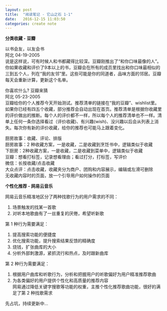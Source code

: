 ```yaml
---
layout: post
title:  "阅读笔记 - 它山之石 1-1"
date:   2016-12-15 11:03:50
categories: create note
---
```


**分类收藏 - 豆瓣**  

以书会友，以友会书  
阿北 04-19-2005  
说是这样说，可有时候人和书都藏得比较深。豆瓣刚推出了“和你口味最像的人”。你如果收藏和评价了9本以上的书，豆瓣会在所有的成员里找出和你口味最相似的三到五个人，列在“我的友邻”里。这些可能是你的同道者，品味方面的邻居。豆瓣每天会重新计算，更新这个名单。  

你喜欢什么? 豆瓣来猜  
阿北 05-23-2005  
豆瓣给你的个人推荐今天开始测试。推荐清单的链接在“我的豆瓣”、wishlist里。如果你已经有四五个收藏，部分推荐会自动出现在首页。推荐清单是根据你收藏里的评价做出的推断。每个人的评价都不一样，所以每个人的推荐清单也不一样。清单上任何一条你选择看过（评价收藏)、有兴趣(wish)、没兴趣以后会从列表上消失。每次你有新的评价收藏，给你的推荐也可能马上跟着变化。      

厨房故事：收藏、评论、排版  
厨房故事：2 种收藏方案，一是收藏，二是收藏到烹饪书中，逻辑类似于收藏  
下厨房：2种收藏方案，一是收藏，二是收藏到菜单中，逻辑类似于收藏  
豆瓣：想看打标签，记录想看理由；看过打分，打标签，写评价  
微信：长按收藏/点击收藏  
大众点评：点击收藏，收藏夹分为商户、团购和内容展示，编辑或左滑可删除  
无收藏内容时的页面，放一个引导用户如何操作的页面

**个性化推荐 - 网易云音乐**    

网易云音乐精准地区分了两种找歌行为的用户需求的不同：    
1. 场景触发的找某一首歌   
2. 对听本地歌曲有了一丝重复的厌倦，希望听新歌  

第 1 种行为需要满足：  
1. 提高搜索功能的便捷度  
2. 优化搜索功能，提升搜索结果反馈的精确度  
3. 烧钱，扩张曲库的大小  
4. 分析外部刺激源，紧抓流行和热点，及时跟新曲库  

第 2 种行为需要满足：  
1. 根据用户曲库和听歌行为，分析和把握用户的听歌偏好为用户精准推荐歌曲  
2. 为各类偏好的用户提供个性化和高质量的推荐内容  
网易通过降低关键字搜歌等功能的权重，主推个性化推荐歌曲功能，很好的满足了第 2 种找歌需求  

先占坑，持续更新中...
